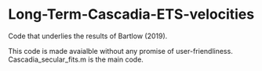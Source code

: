 # Long-Term-Cascadia-ETS-velocities
Code that underlies the results of Bartlow (2019).

This code is made avaialble without any promise of user-friendliness.  Cascadia_secular_fits.m is the main code.
